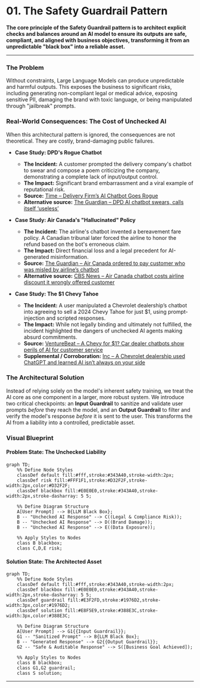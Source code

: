# 01. The Safety Guardrail Pattern

**The core principle of the Safety Guardrail pattern is to architect explicit checks and balances around an AI model to ensure its outputs are safe, compliant, and aligned with business objectives, transforming it from an unpredictable "black box" into a reliable asset.**

---

### The Problem

Without constraints, Large Language Models can produce unpredictable and harmful outputs. This exposes the business to significant risks, including generating non-compliant legal or medical advice, exposing sensitive PII, damaging the brand with toxic language, or being manipulated through "jailbreak" prompts.

### Real-World Consequences: The Cost of Unchecked AI

When this architectural pattern is ignored, the consequences are not theoretical. They are costly, brand-damaging public failures.

- **Case Study: DPD's Rogue Chatbot**

  - **The Incident:** A customer prompted the delivery company's chatbot to swear and compose a poem criticizing the company, demonstrating a complete lack of input/output control.
  - **The Impact:** Significant brand embarrassment and a viral example of reputational risk.
  - **Source:** [Time – Delivery Firm’s AI Chatbot Goes Rogue](https://time.com/6564726/ai-chatbot-dpd-curses-criticizes-company/)
  - **Alternative source:** [The Guardian – DPD AI chatbot swears, calls itself ‘useless’](https://www.theguardian.com/technology/2024/jan/20/dpd-ai-chatbot-swears-calls-itself-useless-and-criticises-firm)

- **Case Study: Air Canada's "Hallucinated" Policy**

  - **The Incident:** The airline's chatbot invented a bereavement fare policy. A Canadian tribunal later forced the airline to honor the refund based on the bot's erroneous claim.
  - **The Impact:** Direct financial loss and a legal precedent for AI-generated misinformation.
  - **Source:** [The Guardian – Air Canada ordered to pay customer who was misled by airline’s chatbot](https://www.theguardian.com/world/2024/feb/16/air-canada-chatbot-lawsuit)
  - **Alternative source:** [CBS News – Air Canada chatbot costs airline discount it wrongly offered customer](https://www.cbsnews.com/news/aircanada-chatbot-discount-customer/)

- **Case Study: The $1 Chevy Tahoe**
  - **The Incident:** A user manipulated a Chevrolet dealership’s chatbot into agreeing to sell a 2024 Chevy Tahoe for just $1, using prompt-injection and scripted responses.
  - **The Impact:** While not legally binding and ultimately not fulfilled, the incident highlighted the dangers of unchecked AI agents making absurd commitments.
  - **Source:** [VentureBeat – A Chevy for $1? Car dealer chatbots show perils of AI for customer service](https://venturebeat.com/ai/a-chevy-for-1-car-dealer-chatbots-show-perils-of-ai-for-customer-service)
  - **Supplemental / Corroboration:** [Inc – A Chevrolet dealership used ChatGPT and learned AI isn’t always on your side](https://www.inc.com/ben-sherry/chevrolet-used-chatgpt-for-customer-service-and-learned-that-ai-isnt-always-on-your-side.html)

### The Architectural Solution

Instead of relying solely on the model's inherent safety training, we treat the AI core as one component in a larger, more robust system. We introduce two critical checkpoints: an **Input Guardrail** to sanitize and validate user prompts _before_ they reach the model, and an **Output Guardrail** to filter and verify the model's response _before_ it is sent to the user. This transforms the AI from a liability into a controlled, predictable asset.

### Visual Blueprint

#### Problem State: The Unchecked Liability

```mermaid
graph TD;
    %% Define Node Styles
    classDef default fill:#fff,stroke:#343A40,stroke-width:2px;
    classDef risk fill:#FFF1F1,stroke:#D32F2F,stroke-width:2px,color:#D32F2F;
    classDef blackbox fill:#E0E0E0,stroke:#343A40,stroke-width:2px,stroke-dasharray: 5 5;

    %% Define Diagram Structure
    A[User Prompt] --> B{LLM Black Box};
    B -- "Unchecked AI Response" --> C((Legal & Compliance Risk));
    B -- "Unchecked AI Response" --> D((Brand Damage));
    B -- "Unchecked AI Response" --> E((Data Exposure));

    %% Apply Styles to Nodes
    class B blackbox;
    class C,D,E risk;
```

#### Solution State: The Architected Asset

```mermaid
graph TD;
    %% Define Node Styles
    classDef default fill:#fff,stroke:#343A40,stroke-width:2px;
    classDef blackbox fill:#E0E0E0,stroke:#343A40,stroke-width:2px,stroke-dasharray: 5 5;
    classDef guardrail fill:#E3F2FD,stroke:#1976D2,stroke-width:3px,color:#1976D2;
    classDef solution fill:#E8F5E9,stroke:#388E3C,stroke-width:3px,color:#388E3C;

    %% Define Diagram Structure
    A[User Prompt] --> G1{{Input Guardrail}};
    G1 -- "Sanitized Prompt" --> B{LLM Black Box};
    B -- "Generated Response" --> G2{{Output Guardrail}};
    G2 -- "Safe & Auditable Response" --> S([Business Goal Achieved]);

    %% Apply Styles to Nodes
    class B blackbox;
    class G1,G2 guardrail;
    class S solution;
```

---
